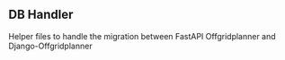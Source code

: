 ## DB Handler
Helper files to handle the migration between FastAPI Offgridplanner and Django-Offgridplanner